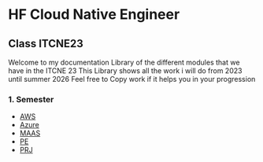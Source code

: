 # HF Cloud Native Engineer

## Class ITCNE23
Welcome to my documentation Library of the different modules that we have in the ITCNE 23
This Library shows all the work i will do from 2023 until summer 2026
Feel free to Copy work if it helps you in your progression

### 1. Semester
-   [AWS](https://github.com/Bazzako/ITCNE23/tree/main/AWS)
-   [Azure](https://github.com/Bazzako/ITCNE23/tree/main/Azure)
-   [MAAS](https://github.com/Bazzako/ITCNE23/tree/main/Azure)
-   [PE](https://github.com/Bazzako/ITCNE23/tree/main/Azure)
-   [PRJ](https://github.com/Bazzako/ITCNE23/tree/main/PRJ)